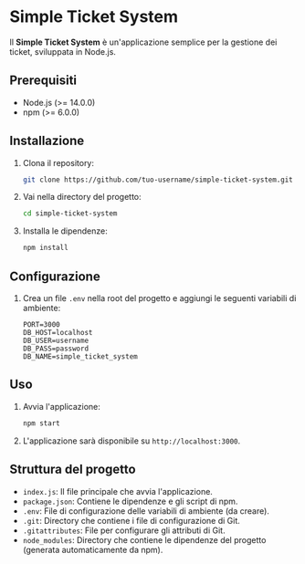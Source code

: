 # Simple Ticket System

Il **Simple Ticket System** è un'applicazione semplice per la gestione dei ticket, sviluppata in Node.js.

## Prerequisiti

- Node.js (>= 14.0.0)
- npm (>= 6.0.0)

## Installazione

1. Clona il repository:
    ```bash
    git clone https://github.com/tuo-username/simple-ticket-system.git
    ```
2. Vai nella directory del progetto:
    ```bash
    cd simple-ticket-system
    ```
3. Installa le dipendenze:
    ```bash
    npm install
    ```

## Configurazione

1. Crea un file `.env` nella root del progetto e aggiungi le seguenti variabili di ambiente:
    ```env
    PORT=3000
    DB_HOST=localhost
    DB_USER=username
    DB_PASS=password
    DB_NAME=simple_ticket_system
    ```

## Uso

1. Avvia l'applicazione:
    ```bash
    npm start
    ```
2. L'applicazione sarà disponibile su `http://localhost:3000`.

## Struttura del progetto

- `index.js`: Il file principale che avvia l'applicazione.
- `package.json`: Contiene le dipendenze e gli script di npm.
- `.env`: File di configurazione delle variabili di ambiente (da creare).
- `.git`: Directory che contiene i file di configurazione di Git.
- `.gitattributes`: File per configurare gli attributi di Git.
- `node_modules`: Directory che contiene le dipendenze del progetto (generata automaticamente da npm).
